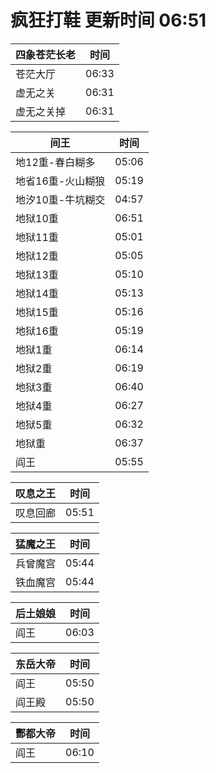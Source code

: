 # 疯狂打鞋 更新时间 06:51

| 四象苍茫长老   | 时间    |
|--------|-------|
| 苍茫大厅 | 06:33 |
| 虚无之关 | 06:31 |
| 虚无之关掉 | 06:31 |

| 间王   | 时间    |
|--------|-------|
| 地12重-春白糊多 | 05:06 |
| 地省16重-火山糊狼 | 05:19 |
| 地汐10重-牛坑糊交 | 04:57 |
| 地狱10重 | 06:51 |
| 地狱11重 | 05:01 |
| 地狱12重 | 05:05 |
| 地狱13重 | 05:10 |
| 地狱14重 | 05:13 |
| 地狱15重 | 05:16 |
| 地狱16重 | 05:19 |
| 地狱1重 | 06:14 |
| 地狱2重 | 06:19 |
| 地狱3重 | 06:40 |
| 地狱4重 | 06:27 |
| 地狱5重 | 06:32 |
| 地狱重 | 06:37 |
| 阎王 | 05:55 |

| 叹息之王   | 时间    |
|--------|-------|
| 叹息回廊 | 05:51 |

| 猛魔之王   | 时间    |
|--------|-------|
| 兵曾魔宫 | 05:44 |
| 铁血魔宫 | 05:44 |

| 后土娘娘   | 时间    |
|--------|-------|
| 阎王 | 06:03 |

| 东岳大帝   | 时间    |
|--------|-------|
| 阎王 | 05:50 |
| 阎王殿 | 05:50 |

| 酆都大帝   | 时间    |
|--------|-------|
| 阎王 | 06:10 |